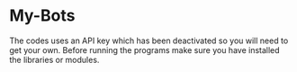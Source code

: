 # My-Bots

The codes uses an API key which has been deactivated so you will need to get your own.
Before running the programs make sure you have installed the libraries or modules. 
